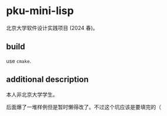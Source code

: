 # pku-mini-lisp

 北京大学软件设计实践项目 (2024 春)。

## build
use `cmake`.

## additional description
本人非北京大学学生。

后面爆了一堆样例但是暂时懒得改了。不过这个坑应该是要填完的（
